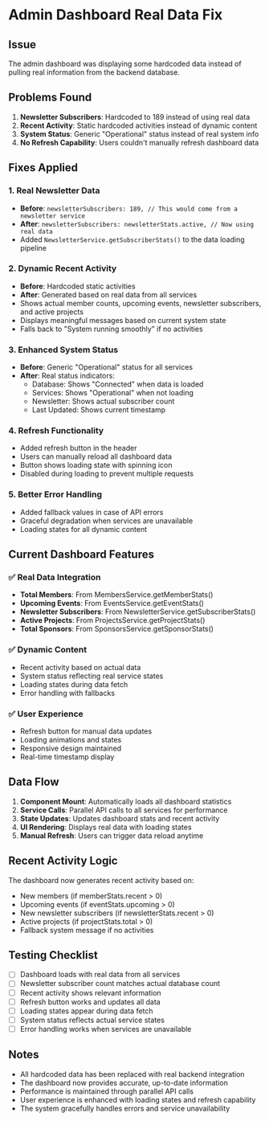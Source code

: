 # Admin Dashboard Real Data Fix

## Issue
The admin dashboard was displaying some hardcoded data instead of pulling real information from the backend database.

## Problems Found

1. **Newsletter Subscribers**: Hardcoded to 189 instead of using real data
2. **Recent Activity**: Static hardcoded activities instead of dynamic content
3. **System Status**: Generic "Operational" status instead of real system info
4. **No Refresh Capability**: Users couldn't manually refresh dashboard data

## Fixes Applied

### 1. Real Newsletter Data
- **Before**: `newsletterSubscribers: 189, // This would come from a newsletter service`
- **After**: `newsletterSubscribers: newsletterStats.active, // Now using real data`
- Added `NewsletterService.getSubscriberStats()` to the data loading pipeline

### 2. Dynamic Recent Activity
- **Before**: Hardcoded static activities
- **After**: Generated based on real data from all services
- Shows actual member counts, upcoming events, newsletter subscribers, and active projects
- Displays meaningful messages based on current system state
- Falls back to "System running smoothly" if no activities

### 3. Enhanced System Status
- **Before**: Generic "Operational" status for all services
- **After**: Real status indicators:
  - Database: Shows "Connected" when data is loaded
  - Services: Shows "Operational" when not loading
  - Newsletter: Shows actual subscriber count
  - Last Updated: Shows current timestamp

### 4. Refresh Functionality
- Added refresh button in the header
- Users can manually reload all dashboard data
- Button shows loading state with spinning icon
- Disabled during loading to prevent multiple requests

### 5. Better Error Handling
- Added fallback values in case of API errors
- Graceful degradation when services are unavailable
- Loading states for all dynamic content

## Current Dashboard Features

### ✅ Real Data Integration
- **Total Members**: From MembersService.getMemberStats()
- **Upcoming Events**: From EventsService.getEventStats()
- **Newsletter Subscribers**: From NewsletterService.getSubscriberStats()
- **Active Projects**: From ProjectsService.getProjectStats()
- **Total Sponsors**: From SponsorsService.getSponsorStats()

### ✅ Dynamic Content
- Recent activity based on actual data
- System status reflecting real service states
- Loading states during data fetch
- Error handling with fallbacks

### ✅ User Experience
- Refresh button for manual data updates
- Loading animations and states
- Responsive design maintained
- Real-time timestamp display

## Data Flow

1. **Component Mount**: Automatically loads all dashboard statistics
2. **Service Calls**: Parallel API calls to all services for performance
3. **State Updates**: Updates dashboard stats and recent activity
4. **UI Rendering**: Displays real data with loading states
5. **Manual Refresh**: Users can trigger data reload anytime

## Recent Activity Logic

The dashboard now generates recent activity based on:
- New members (if memberStats.recent > 0)
- Upcoming events (if eventStats.upcoming > 0)
- New newsletter subscribers (if newsletterStats.recent > 0)
- Active projects (if projectStats.total > 0)
- Fallback system message if no activities

## Testing Checklist

- [ ] Dashboard loads with real data from all services
- [ ] Newsletter subscriber count matches actual database count
- [ ] Recent activity shows relevant information
- [ ] Refresh button works and updates all data
- [ ] Loading states appear during data fetch
- [ ] System status reflects actual service states
- [ ] Error handling works when services are unavailable

## Notes

- All hardcoded data has been replaced with real backend integration
- The dashboard now provides accurate, up-to-date information
- Performance is maintained through parallel API calls
- User experience is enhanced with loading states and refresh capability
- The system gracefully handles errors and service unavailability